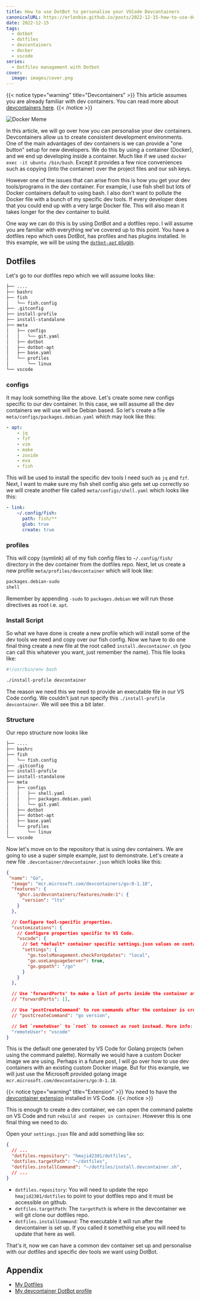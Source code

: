 ```yaml
---
title: How to use DotBot to personalise your VSCode Devcontainers
canonicalURL: https://erlonbie.github.io/posts/2022-12-15-how-to-use-dotbot-to-personalise-your-vscode-devcontainers/
date: 2022-12-15
tags:
  - dotbot
  - dotfiles
  - devcontainers
  - docker
  - vscode
series:
  - Dotfiles management with Dotbot
cover:
  image: images/cover.png
---
```


{{< notice type="warning" title="Devcontainers" >}}
This article assumes you are already familiar with dev containers.
You can read more about [devcontainers here](https://code.visualstudio.com/docs/devcontainers/containers).
{{< /notice >}}

![Docker Meme](images/say-docker.jpeg)

In this article, we will go over how you can personalise your dev containers. Devcontainers allow us to create consistent development environments. One of the main advantages of dev containers is we can provide a "one button" setup for new developers.
We do this by using a container (Docker), and we end up developing inside a container. Much like if we used `docker exec -it ubuntu /bin/bash`.
Except it provides a few nice conveniences such as copying (into the container) over the project files and our ssh keys.

However one of the issues that can arise from this is how you get your dev tools/programs in the dev container.
For example, I use fish shell but lots of Docker containers default to using bash. I also don't want to pollute the Docker file
with a bunch of my specific dev tools. If every developer does that you could end up with a very large Docker file.
This will also mean it takes longer for the dev container to build.

One way we can do this is by using DotBot and a dotfiles repo. I will assume you are familiar with everything we've covered up to this point.
You have a dotfiles repo which uses DotBot, has profiles and has plugins installed. In this example, we will be using the [`dotbot-apt` plugin](https://github.com/bryant1410/dotbot-apt).

## Dotfiles

Let's go to our dotfiles repo which we will assume looks like:

```bash
├── ....
├── bashrc
├── fish
│   └── fish.config
├── .gitconfig
├── install-profile
├── install-standalone
├── meta
│   ├── configs
│   │   └── git.yaml
│   ├── dotbot
│   ├── dotbot-apt
│   ├── base.yaml
│   └── profiles
│       └── linux
└── vscode
```

### configs

It may look something like the above. Let's create some new configs specific to our dev container. In this case, we will assume all the
dev containers we will use will be Debian based. So let's create a file `meta/configs/packages.debian.yaml` which may look like this:

```yaml
- apt:
    - jq
    - fzf
    - vim
    - make
    - zoxide
    - exa
    - fish
```

This will be used to install the specific dev tools I need such as `jq` and `fzf`. Next, I want to make sure my fish shell config also gets set up
correctly so we will create another file called `meta/configs/shell.yaml` which looks like this:

```yaml
- link:
    ~/.config/fish:
      path: fish/**
      glob: true
      create: true
```

### profiles

This will copy (symlink) all of my fish config files to `~/.config/fish/` directory in the dev container from the dotfiles repo.
Next, let us create a new profile `meta/profiles/devcontainer` which will look like:

```bash
packages.debian-sudo
shell
```

Remember by appending `-sudo` to `packages.debian` we will run those directives as root i.e. `apt`.

### Install Script

So what we have done is create a new profile which will install some of the dev tools we need and copy over our fish config.
Now we have to do one final thing create a new file at the root called `install.devcontainer.sh` (you can call this whatever
you want, just remember the name). This file looks like:

```bash
#!/usr/bin/env bash

./install-profile devcontainer
```

The reason we need this we need to provide an executable file in our VS Code config. We couldn't just run specify this
`./install-profile devcontainer`. We will see this a bit later.

### Structure

Our repo structure now looks like

```bash
├── ....
├── bashrc
├── fish
│   └── fish.config
├── .gitconfig
├── install-profile
├── install-standalone
├── meta
│   ├── configs
│   │   ├── shell.yaml
│   │   ├── packages.debian.yaml
│   │   └── git.yaml
│   ├── dotbot
│   ├── dotbot-apt
│   ├── base.yaml
│   └── profiles
│       └── linux
└── vscode
```

Now let's move on to the repository that is using dev containers. We are going to use a super simple example,
just to demonstrate. Let's create a new file `.devcontainer/devcontainer.json` which looks like this:

```json
{
 "name": "Go",
  "image": "mcr.microsoft.com/devcontainers/go:0-1.18",
  "features": {
    "ghcr.io/devcontainers/features/node:1": {
      "version": "lts"
    }
  },

  // Configure tool-specific properties.
  "customizations": {
    // Configure properties specific to VS Code.
    "vscode": {
      // Set *default* container specific settings.json values on container create.
      "settings": {
        "go.toolsManagement.checkForUpdates": "local",
        "go.useLanguageServer": true,
        "go.gopath": "/go"
      }
    }
  },

  // Use 'forwardPorts' to make a list of ports inside the container available locally.
  // "forwardPorts": [],

  // Use 'postCreateCommand' to run commands after the container is created.
  // "postCreateCommand": "go version",

  // Set `remoteUser` to `root` to connect as root instead. More info: https://aka.ms/vscode-remote/containers/non-root.
  "remoteUser": "vscode"
}
```

This is the default one generated by VS Code for Golang projects (when using the command palette). Normally we would have a custom Docker image
we are using. Perhaps in a future post, I will go over how to use dev containers with an existing custom Docker image. But for this example,
we will just use the Microsoft provided golang image `mcr.microsoft.com/devcontainers/go:0-1.18`.

{{< notice type="warning" title="Extension" >}}
You need to have the [devcontainer extension](https://marketplace.visualstudio.com/items?itemName=ms-vscode-remote.remote-containers) installed in VS Code.
{{< /notice >}}

This is enough to create a dev container, we can open the command palette on VS Code and run `rebuild and reopen in container`. However
this is one final thing we need to do.

Open your `settings.json` file and add something like so:

```json
{
  // ...
  "dotfiles.repository": "hmajid2301/dotfiles",
  "dotfiles.targetPath": "~/dotfiles",
  "dotfiles.installCommand": "~/dotfiles/install.devcontainer.sh",
  // ...
}
```

- `dotfiles.repository`: You will need to update the repo `hmajid2301/dotfiles` to point to your dotfiles repo and it must be accessible on github.
- `dotfiles.targetPath`: The `targetPath` is where in the devcontainer we will git clone our dotfiles repo.
- `dotfiles.installCommand`: The executable it will run after the devcontainer is set up. If you called it something else you will need to update that here as well.

That's it, now we can have a common dev container set up and personalise with our dotfiles and specific dev tools we want using DotBot.

## Appendix

- [My Dotfiles](https://gitlab.com/hmajid2301/dotfiles/-/tree/6b83e990861654506e8ecc756af75cf431438a4a)
- [My devcontainer DotBot profile](https://gitlab.com/hmajid2301/dotfiles/-/blob/77ee6056ae1a1b4ad066348e2b6a3dd6109a409a/meta/profiles/devcontainer)
